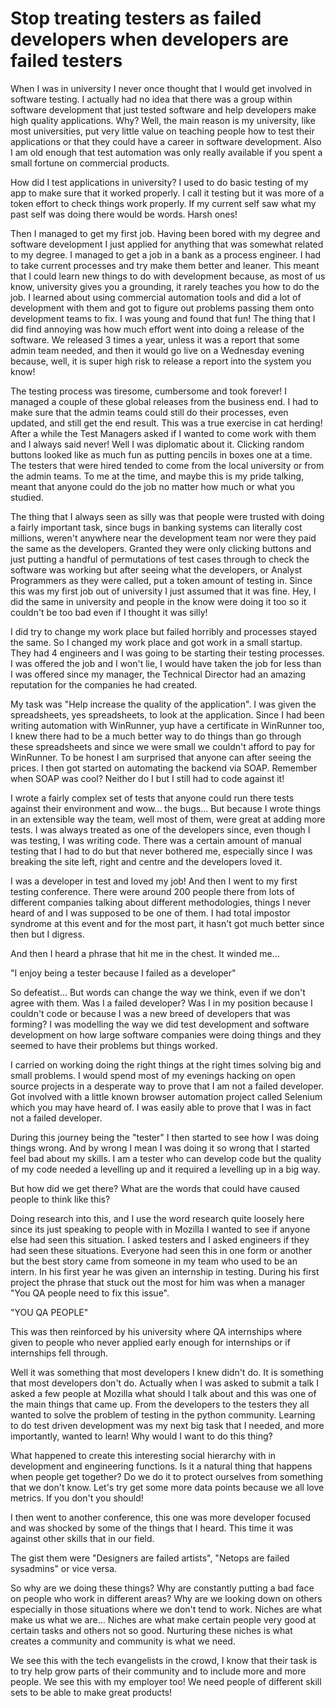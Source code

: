 # Stop treating testers as failed developers when developers are failed testers

When I was in university I never once thought that I would get involved in software testing. I actually had no idea that there was a group within software development that just tested software and help developers make high quality applications. Why? Well, the main reason is my university, like most universities, put very little value on teaching people how to test their applications or that they could have a career in software development. Also I am old enough that test automation was only really available if you spent a small fortune on commercial products.

How did I test applications in university? I used to do basic testing of my app to make sure that it worked properly. I call it testing but it was more of a token effort to check things work properly. If my current self saw what my past self was doing there would be words. Harsh ones!

Then I managed to get my first job. Having been bored with my degree and software development I just applied for anything that was somewhat related to my degree. I managed to get a job in a bank as a process engineer. I had to take current processes and try make them better and leaner. This meant that I could learn new things to do with development because, as most of us know, university gives you a grounding, it rarely teaches you how to do the job. I learned about using commercial automation tools and did a lot of development with them and got to figure out problems passing them onto development teams to fix. I was young and found that fun! The thing that I did find annoying was how much effort went into doing a release of the software. We released 3 times a year, unless it was a report that some admin team needed, and then it would go live on a Wednesday evening because, well, it is super high risk to release a report into the system you know!

The testing process was tiresome, cumbersome and took forever! I managed a couple of these global releases from the business end. I had to make sure that the admin teams could still do their processes, even updated, and still get the end result. This was a true exercise in cat herding! After a while the Test Managers asked if I wanted to come work with them and I always said never! Well I was diplomatic about it. Clicking random buttons looked like as much fun as putting pencils in boxes one at a time. The testers that were hired tended to come from the local university or from the admin teams. To me at the time, and maybe this is my pride talking, meant that anyone could do the job no matter how much or what you studied.

The thing that I always seen as silly was that people were trusted with doing a fairly important task, since bugs in banking systems can literally cost millions, weren't anywhere near the development team nor were they paid the same as the developers. Granted they were only clicking buttons and just putting a handful of permutations of test cases through to check the software was working but after seeing what the developers, or Analyst Programmers as they were called, put a token amount of testing in. Since this was my first job out of university I just assumed that it was fine. Hey, I did the same in university and people in the know were doing it too so it couldn't be too bad even if I thought it was silly!

I did try to change my work place but failed horribly and processes stayed the same. So I changed my work place and got work in a small startup. They had 4 engineers and I was going to be starting their testing processes. I was offered the job and I won't lie, I would have taken the job for less than I was offered since my manager, the Technical Director had an amazing reputation for the companies he had created.

My task was "Help increase the quality of the application". I was given the spreadsheets, yes spreadsheets, to look at the application. Since I had been writing automation with WinRunner, yup have a certificate in WinRunner too, I knew there had to be a much better way to do things than go through these spreadsheets and since we were small we couldn't afford to pay for WinRunner. To be honest I am surprised that anyone can after seeing the prices. I then got started on automating the backend via SOAP. Remember when SOAP was cool? Neither do I but I still had to code against it!

I wrote a fairly complex set of tests that anyone could run there tests against their environment and wow... the bugs... But because I wrote things in an extensible way the team, well most of them, were great at adding more tests. I was always treated as one of the developers since, even though I was testing, I was writing code. There was a certain amount of manual testing that I had to do but that never bothered me, especially since I was breaking the site left, right and centre and the developers loved it. 

I was a developer in test and loved my job! And then I went to my first testing conference. There were around 200 people there from lots of different companies talking about different methodologies, things I never heard of and I was supposed to be one of them. I had total impostor syndrome at this event and for the most part, it hasn't got much better since then but I digress.

And then I heard a phrase that hit me in the chest. It winded me...

"I enjoy being a tester because I failed as a developer"

So defeatist...
But words can change the way we think, even if we don't agree with them. Was I a failed developer? Was I in my position because I couldn't code or because I was a new breed of developers that was forming? I was modelling the way we did test development and software development on how large software companies were doing things and they seemed to have their problems but things worked. 

I carried on working doing the right things at the right times solving big and small problems. I would spend most of my evenings hacking on open source projects in a desperate way to prove that I am not a failed developer. Got involved with a little known browser automation project called Selenium which you may have heard of. I was easily able to prove that I was in fact not a failed developer.

During this journey being the "tester" I then started to see how   I was doing things wrong. And by wrong I mean I was doing it so wrong that I started feel bad about my skills. I am a tester who can develop code but the quality of my code needed a levelling up and it required a levelling up in a big way.

But how did we get there? What are the words that could have caused people to think like this?

Doing research into this, and I use the word research quite loosely here since its just speaking to people with in Mozilla I wanted to see if anyone else had seen this situation. I asked testers and I asked engineers if they had seen these situations. Everyone had seen this in one form or another but the best story came from someone in my team who used to be an intern. In his first year he was given an internship in testing. During his first project the phrase that stuck out the most for him was when a manager "You QA people need to fix this issue". 

"YOU QA PEOPLE"

This was then reinforced by his university where QA internships where given to people who never applied early enough for internships or if internships fell through.



Well it was something that most developers I knew didn't do. It is something that most developers don't do. Actually when I was asked to submit a talk I asked a few people at Mozilla what should I talk about and this was one of the main things that came up. From the developers to the testers they all wanted to solve the problem of testing in the python community.
Learning to do test driven development was my next big task that I needed, and more importantly, wanted to learn! Why would I want to do this thing? 

What happened to create this interesting social hierarchy with in development and engineering functions. Is it a natural thing that happens when people get together? Do we do it to protect ourselves from something that we don't know. Let's try get some more data points because we all love metrics. If you don't you should!

I then went to another conference, this one was more developer focused and was shocked by some of the things that I heard. This time it was against other skills that in our field.

The gist them were "Designers are failed artists", "Netops are failed sysadmins" or vice versa.

So why are we doing these things? Why are 	constantly putting a bad face on people who work in different areas? Why are we looking down on others especially in those situations where we don't tend to work. Niches are what make us what we are… Niches are what make certain people very good at certain tasks and others not so good. Nurturing these niches is what creates a community and community is what we need. 

We see this with the tech evangelists in the crowd, I know that their task is to try help grow parts of their community and to include more and more people. We see this with my employer too! We need people of different skill sets to be able to make great products!